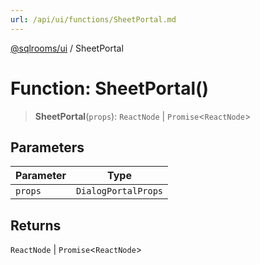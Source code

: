 ```yaml
---
url: /api/ui/functions/SheetPortal.md
---
```

[@sqlrooms/ui](../index.md) / SheetPortal

# Function: SheetPortal()

> **SheetPortal**(`props`): `ReactNode` | `Promise`<`ReactNode`>

## Parameters

| Parameter | Type |
| ------ | ------ |
| `props` | `DialogPortalProps` |

## Returns

`ReactNode` | `Promise`<`ReactNode`>
